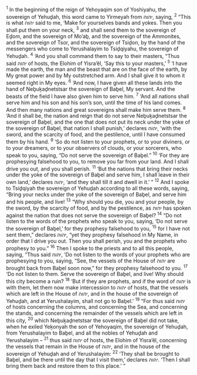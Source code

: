<sup>1</sup> In the beginning of the reign of Yehoyaqim son of Yoshiyahu, the sovereign of Yehuḏah, this word came to Yirmeyah from יהוה, saying,
<sup>2</sup> “This is what יהוה said to me, ‘Make for yourselves bands and yokes. Then you shall put them on your neck,
<sup>3</sup> and shall send them to the sovereign of Eḏom, and the sovereign of Mo’aḇ, and the sovereign of the Ammonites, and the sovereign of Tsor, and the sovereign of Tsiḏon, by the hand of the messengers who come to Yerushalayim to Tsiḏqiyahu, the sovereign of Yehuḏah.
<sup>4</sup> ‘And you shall command them to say to their masters, “Thus said יהוה of hosts, the Elohim of Yisra’ĕl, ‘Say this to your masters,’
<sup>5</sup> ‘I have made the earth, the man and the beast that are on the face of the earth, by My great power and by My outstretched arm. And I shall give it to whom it seemed right in My eyes.
<sup>6</sup> ‘And now, I have given all these lands into the hand of Neḇuḵaḏnetstsar the sovereign of Baḇel, My servant. And the beasts of the field I have also given him to serve him.
<sup>7</sup> ‘And all nations shall serve him and his son and his son’s son, until the time of his land comes. And then many nations and great sovereigns shall make him serve them.
<sup>8</sup> ‘And it shall be, the nation and reign that do not serve Neḇuḵaḏnetstsar the sovereign of Baḇel, and the one that does not put its neck under the yoke of the sovereign of Baḇel, that nation I shall punish,’ declares יהוה, ‘with the sword, and the scarcity of food, and the pestilence, until I have consumed them by his hand.
<sup>9</sup> ‘So do not listen to your prophets, or to your diviners, or to your dreamers, or to your observers of clouds, or your sorcerers, who speak to you, saying, “Do not serve the sovereign of Baḇel.”
<sup>10</sup> ‘For they are prophesying falsehood to you, to remove you far from your land. And I shall drive you out, and you shall perish.
<sup>11</sup> ‘But the nations that bring their necks under the yoke of the sovereign of Baḇel and serve him, I shall leave in their own land,’ declares יהוה, ‘and they shall till it and dwell in it.’ ”
<sup>12</sup> And I spoke to Tsiḏqiyah the sovereign of Yehuḏah according to all these words, saying, “Bring your necks under the yoke of the sovereign of Baḇel, and serve him and his people, and live!
<sup>13</sup> “Why should you die, you and your people, by the sword, by the scarcity of food, and by the pestilence, as יהוה has spoken against the nation that does not serve the sovereign of Baḇel?
<sup>14</sup> “Do not listen to the words of the prophets who speak to you, saying, ‘Do not serve the sovereign of Baḇel,’ for they prophesy falsehood to you,
<sup>15</sup> for I have not sent them,” declares יהוה, “yet they prophesy falsehood in My Name, in order that I drive you out. Then you shall perish, you and the prophets who prophesy to you.”
<sup>16</sup> Then I spoke to the priests and to all this people, saying, “Thus said יהוה, ‘Do not listen to the words of your prophets who are prophesying to you, saying, “See, the vessels of the House of יהוה are brought back from Baḇel soon now,” for they prophesy falsehood to you.
<sup>17</sup> ‘Do not listen to them. Serve the sovereign of Baḇel, and live! Why should this city become a ruin?
<sup>18</sup> ‘But if they are prophets, and if the word of יהוה is with them, let them now make intercession to יהוה of hosts, that the vessels which are left in the House of יהוה, and in the house of the sovereign of Yehuḏah, and at Yerushalayim, shall not go to Baḇel.’
<sup>19</sup> “For thus said יהוה of hosts concerning the columns, and concerning the Sea, and concerning the stands, and concerning the remainder of the vessels which are left in this city,
<sup>20</sup> which Neḇuḵaḏnetstsar the sovereign of Baḇel did not take, when he exiled Yeḵonyah the son of Yehoyaqim, the sovereign of Yehuḏah, from Yerushalayim to Baḇel, and all the nobles of Yehuḏah and Yerushalayim –
<sup>21</sup> thus said יהוה of hosts, the Elohim of Yisra’ĕl, concerning the vessels that remain in the House of יהוה, and in the house of the sovereign of Yehuḏah and of Yerushalayim:
<sup>22</sup> ‘They shall be brought to Baḇel, and be there until the day that I visit them,’ declares יהוה. ‘Then I shall bring them back and restore them to this place.’ ”
